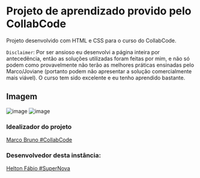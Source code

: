 # Projeto de aprendizado provido pelo CollabCode

Projeto desenvolvido com HTML e CSS para o curso do CollabCode.

`Disclaimer`: Por ser ansioso eu desenvolvi a página inteira por antecedência, então as soluções utilizadas foram feitas por mim, e não só podem como provavelmente não terão as melhores práticas ensinadas pelo Marco/Joviane (portanto podem não apresentar a solução comercialmente mais viável). O curso tem sido excelente e eu tenho aprendido bastante.

## Imagem
![image](https://user-images.githubusercontent.com/15989467/62332919-b6b6b780-b497-11e9-98cc-e202dc65c0e0.png)
![image](https://user-images.githubusercontent.com/15989467/62332941-c9c98780-b497-11e9-8902-baaab5dc5c82.png)

### Idealizador do projeto

[Marco Bruno #CollabCode](https://github.com/marcobrunobr)

### Desenvolvedor desta instância:

[Helton Fábio #SuperNova](https://github.com/hfabio)
